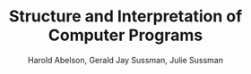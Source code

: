 ---
title: Structure and Interpretation of Computer Programs
layout: default
author: Harold Abelson, Gerald Jay Sussman, Julie Sussman
rating: B-Tier
year: 1984
short: I didn't finish it, but it's refreshing "learning" to code without a IF in the first 100 pages. Good to change your mindset.
---